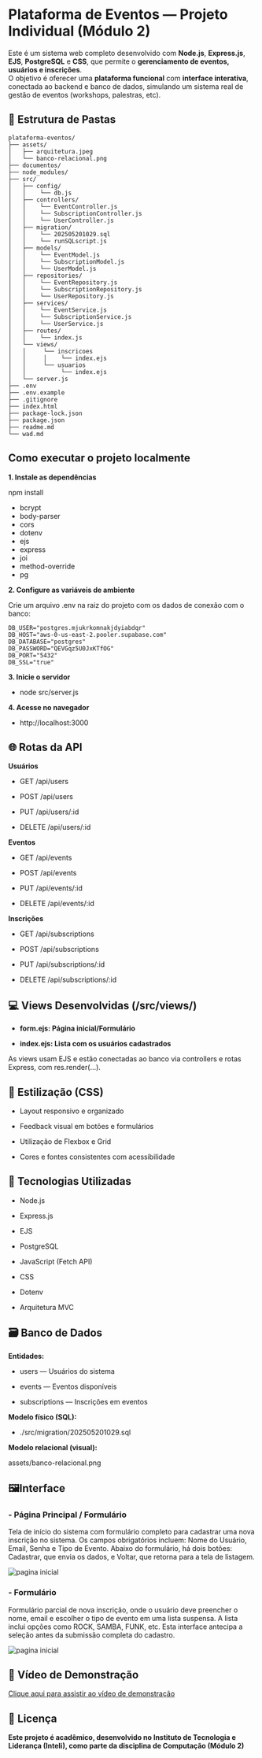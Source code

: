 # Plataforma de Eventos — Projeto Individual (Módulo 2)

Este é um sistema web completo desenvolvido com **Node.js**, **Express.js**, **EJS**, **PostgreSQL** e **CSS**, que permite o **gerenciamento de eventos, usuários e inscrições**.  
O objetivo é oferecer uma **plataforma funcional** com **interface interativa**, conectada ao backend e banco de dados, simulando um sistema real de gestão de eventos (workshops, palestras, etc).

## 📁 Estrutura de Pastas

```
plataforma-eventos/
├── assets/
│   ├── arquitetura.jpeg
│   └── banco-relacional.png
├── documentos/
├── node_modules/
├── src/
│   ├── config/
│   │    └── db.js
│   ├── controllers/
│   │    └── EventController.js
│   │    └── SubscriptionController.js
│   │    └── UserController.js
│   ├── migration/
│   │    └── 202505201029.sql
│   │    └── runSQLscript.js
│   ├── models/
│   │    └── EventModel.js
│   │    └── SubscriptionModel.js
│   │    └── UserModel.js
│   ├── repositories/
│   │    └── EventRepository.js
│   │    └── SubscriptionRepository.js
│   │    └── UserRepository.js
│   ├── services/
│   │    └── EventService.js
│   │    └── SubscriptionService.js
│   │    └── UserService.js
│   ├── routes/
│   │    └── index.js
│   └── views/
│   │     └── inscricoes
│   │     │    └── index.ejs
│   │     └── usuarios
│   │          └── index.ejs
│   └── server.js
├── .env
├── .env.example
├── .gitignore
├── index.html
├── package-lock.json
├── package.json
├── readme.md
└── wad.md
```

## Como executar o projeto localmente

**1. Instale as dependências**

npm install

- bcrypt
- body-parser
- cors
- dotenv
- ejs
- express
- joi
- method-override
- pg

**2. Configure as variáveis de ambiente**

Crie um arquivo .env na raiz do projeto com os dados de conexão com o banco:

```
DB_USER="postgres.mjukrkomnakjdyiabdqr"
DB_HOST="aws-0-us-east-2.pooler.supabase.com"
DB_DATABASE="postgres"
DB_PASSWORD="QEVGqz5U0JxKTfOG"
DB_PORT="5432"
DB_SSL="true"
```

**3. Inicie o servidor**

- node src/server.js

**4. Acesse no navegador**

- http://localhost:3000

## 🌐 Rotas da API

**Usuários**

- GET /api/users

- POST /api/users

- PUT /api/users/:id

- DELETE /api/users/:id

**Eventos**

- GET /api/events

- POST /api/events

- PUT /api/events/:id

- DELETE /api/events/:id

**Inscrições**

- GET /api/subscriptions

- POST /api/subscriptions

- PUT /api/subscriptions/:id

- DELETE /api/subscriptions/:id

## 💻 Views Desenvolvidas (/src/views/)

- **form.ejs: Página inicial/Formulário**

- **index.ejs: Lista com os usuários cadastrados**

As views usam EJS e estão conectadas ao banco via controllers e rotas Express, com res.render(...).

## 🎨 Estilização (CSS)

- Layout responsivo e organizado

- Feedback visual em botões e formulários

- Utilização de Flexbox e Grid

- Cores e fontes consistentes com acessibilidade

## 🧱 Tecnologias Utilizadas

- Node.js

- Express.js

- EJS

- PostgreSQL

- JavaScript (Fetch API)

- CSS

- Dotenv

- Arquitetura MVC

## 🗃️ Banco de Dados

**Entidades:**

- users — Usuários do sistema

- events — Eventos disponíveis

- subscriptions — Inscrições em eventos

**Modelo físico (SQL):**

- ./src/migration/202505201029.sql

**Modelo relacional (visual):**

assets/banco-relacional.png

## 🖼️**Interface**

### **- Página Principal / Formulário**

Tela de início do sistema com formulário completo para cadastrar uma nova inscrição no sistema. Os campos obrigatórios incluem: Nome do Usuário, Email, Senha e Tipo de Evento. Abaixo do formulário, há dois botões: Cadastrar, que envia os dados, e Voltar, que retorna para a tela de listagem.

![pagina inicial](assets/formulario.png)

### **- Formulário**

Formulário parcial de nova inscrição, onde o usuário deve preencher o nome, email e escolher o tipo de evento em uma lista suspensa. A lista inclui opções como ROCK, SAMBA, FUNK, etc. Esta interface antecipa a seleção antes da submissão completa do cadastro.

![pagina inicial](assets/selecao.png)

## **🎥 Vídeo de Demonstração**

[Clique aqui para assistir ao vídeo de demonstração](https://drive.google.com/file/d/1yo3gLndQphmrcAlHZjg9uLDdoRJ76pNz/view?usp=sharing)

## 📄 Licença

**Este projeto é acadêmico, desenvolvido no Instituto de Tecnologia e Liderança (Inteli), como parte da disciplina de Computação (Módulo 2)**
